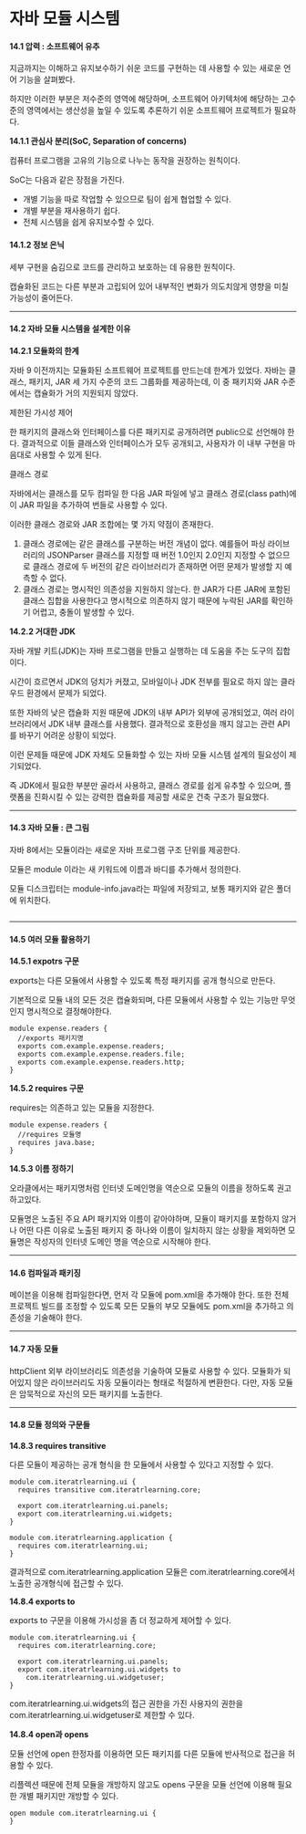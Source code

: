 # 자바 모듈 시스템

#### 14.1 압력 : 소프트웨어 유추

지금까지는 이해하고 유지보수하기 쉬운 코드를 구현하는 데 사용할 수 있는 새로운 언어 기능을 살펴봤다.

하지만 이러한 부분은 저수준의 영역에 해당하며, 소프트웨어 아키텍처에 해당하는 고수준의 영역에서는 생산성을 높일 수 있도록 추론하기 쉬운 소프트웨어 프로젝트가 필요하다.

**14.1.1 관심사 분리(SoC, Separation of concerns)**

컴퓨터 프로그램을 고유의 기능으로 나누는 동작을 권장하는 원칙이다.

SoC는 다음과 같은 장점을 가진다.

* 개별 기능을 따로 작업할 수 있으므로 팀이 쉽게 협업할 수 있다.
* 개별 부분을 재사용하기 쉽다.
* 전체 시스템을 쉽게 유지보수할 수 있다.

#### 14.1.2 정보 은닉

세부 구현을 숨김으로 코드를 관리하고 보호하는 데 유용한 원칙이다.

캡슐화된 코드는 다른 부분과 고립되어 있어 내부적인 변화가 의도치않게 영향을 미칠 가능성이 줄어든다.

***

#### 14.2 자바 모듈 시스템을 설계한 이유

**14.2.1 모듈화의 한계**

자바 9 이전까지는 모듈화된 소프트웨어 프로젝트를 만드는데 한계가 있었다. 자바는 클래스, 패키지, JAR 세 가지 수준의 코드 그룹화를 제공하는데, 이 중 패키지와 JAR 수준에서는 캡슐화가 거의 지원되지 않았다.

&#x20;

제한된 가시성 제어

한 패키지의 클래스와 인터페이스를 다른 패키지로 공개하려면 public으로 선언해야 한다. 결과적으로 이들 클래스와 인터페이스가 모두 공개되고, 사용자가 이 내부 구현을 마음대로 사용할 수 있게 된다.

&#x20;

클래스 경로

자바에서는 클래스를 모두 컴파일 한 다음 JAR 파일에 넣고 클래스 경로(class path)에 이 JAR 파일을 추가하여 번들로 사용할 수 있다.

이러한 클래스 경로와 JAR 조합에는 몇 가지 약점이 존재한다.

1. 클래스 경로에는 같은 클래스를 구분하는 버전 개념이 없다. 예를들어 파싱 라이브러리의 JSONParser 클래스를 지정할 때 버전 1.0인지 2.0인지 지정할 수 없으므로 클래스 경로에 두 버전의 같은 라이브러리가 존재하면 어떤 문제가 발생할 지 예측할 수 없다.
2. 클래스 경로는 명시적인 의존성을 지원하지 않는다. 한 JAR가 다른 JAR에 포함된 클래스 집합을 사용한다고 명시적으로 의존하지 않기 때문에 누락된 JAR를 확인하기 어렵고, 충돌이 발생할 수 있다.

**14.2.2 거대한 JDK**

자바 개발 키트(JDK)는 자바 프로그램을 만들고 실행하는 데 도움을 주는 도구의 집합이다.

시간이 흐르면서 JDK의 덩치가 커졌고, 모바일이나 JDK 전부를 필요로 하지 않는 클라우드 환경에서 문제가 되었다.

또한 자바의 낮은 캡슐화 지원 때문에 JDK의 내부 API가 외부에 공개되었고, 여러 라이브러리에서 JDK 내부 클래스를 사용했다. 결과적으로 호환성을 깨지 않고는 관련 API를 바꾸기 어려운 상황이 되었다.

&#x20;

이런 문제들 때문에 JDK 자체도 모듈화할 수 있는 자바 모듈 시스템 설계의 필요성이 제기되었다.

즉 JDK에서 필요한 부분만 골라서 사용하고, 클래스 경로를 쉽게 유추할 수 있으며, 플랫폼을 진화시킬 수 있는 강력한 캡슐화를 제공할 새로운 건축 구조가 필요했다.

***

#### 14.3 자바 모듈 : 큰 그림

자바 8에서는 모듈이라는 새로운 자바 프로그램 구조 단위를 제공한다.

모듈은 module 이라는 새 키워드에 이름과 바디를 추가해서 정의한다.

모듈 디스크립터는 module-info.java라는 파일에 저장되고, 보통 패키지와 같은 폴더에 위치한다.

<figure><img src="https://blog.kakaocdn.net/dn/uzydJ/btrg2MqZlYM/yVYRUuQFKG7wMJdqrETP31/img.png" alt=""><figcaption></figcaption></figure>

***

&#x20;

#### 14.5 여러 모듈 활용하기

**14.5.1 expotrs 구문**

exports는 다른 모듈에서 사용할 수 있도록 특정 패키지를 공개 형식으로 만든다.

기본적으로 모듈 내의 모든 것은 캡슐화되며, 다른 모듈에서 사용할 수 있는 기능만 무엇인지 명시적으로 결정해야한다.

```
module expense.readers {
  //exports 패키지명
  exports com.example.expense.readers;
  exports com.example.expense.readers.file;
  exports com.example.expense.readers.http;
}
```

**14.5.2 requires 구문**

requires는 의존하고 있는 모듈을 지정한다.&#x20;

```
module expense.readers {
  //requires 모듈명
  requires java.base;
}
```

**14.5.3 이름 정하기**

오라클에서는 패키지명처럼 인터넷 도메인명을 역순으로 모듈의 이름을 정하도록 권고하고있다.

모듈명은 노출된 주요 API 패키지와 이름이 같아야하며, 모듈이 패키지를 포함하지 않거나 어떤 다른 이유로 노출된 패키지 중 하나와 이름이 일치하지 않는 상황을 제외하면 모듈명은 작성자의 인터넷 도메인 명을 역순으로 시작해야 한다.

***

#### 14.6 컴파일과 패키징

메이븐을 이용해 컴파일한다면, 먼저 각 모듈에 pom.xml을 추가해야 한다. 또한 전체 프로젝트 빌드를 조정할 수 있도록 모든 모듈의 부모 모듈에도 pom.xml을 추가하고 의존성을 기술해야 한다.

***

#### 14.7 자동 모듈

httpClient 외부 라이브러리도 의존성을 기술하여 모듈로 사용할 수 있다. 모듈화가 되어있지 않은 라이브러리도 자동 모듈이라는 형태로 적절하게 변환한다. 다만, 자동 모듈은 암묵적으로 자신의 모든 패키지를 노출한다.

***

#### 14.8 모듈 정의와 구문들

**14.8.3 requires transitive**

다른 모듈이 제공하는 공개 형식을 한 모듈에서 사용할 수 있다고 지정할 수 있다.

```
module com.iteratrlearning.ui {
  requires transitive com.iteratrlearning.core;
  
  export com.iteratrlearning.ui.panels;
  export com.iteratrlearning.ui.widgets;
}

module com.iteratrlearning.application {
  requires com.iteratrlearning.ui;
}
```

결과적으로 com.iteratrlearning.application 모듈은 com.iteratrlearning.core에서 노출한 공개형식에 접근할 수 있다.

**14.8.4 exports to**

exports to 구문을 이용해 가시성을 좀 더 정교하게 제어할 수 있다.

```
module com.iteratrlearning.ui {
  requires com.iteratrlearning.core;
  
  export com.iteratrlearning.ui.panels;
  export com.iteratrlearning.ui.widgets to
    com.iteratrlearning.ui.widgetuser;
}
```

&#x20;

com.iteratrlearning.ui.widgets의 접근 권한을 가진 사용자의 권한을 com.iteratrlearning.ui.widgetuser로 제한할 수 있다.

**14.8.4 open과 opens**

모듈 선언에 open 한정자를 이용하면 모든 패키지를 다른 모듈에 반사적으로 접근을 허용할 수 있다.

리플렉션 때문에 전체 모듈을 개방하지 않고도 opens 구문을 모듈 선언에 이용해 필요한 개별 패키지만 개방할 수 있다.

```
open module com.iteratrlearning.ui {
}
```
